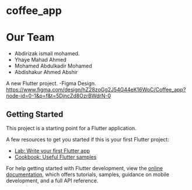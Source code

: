 # coffee_app
# Our Team 
- Abdirizak ismail mohamed.
- Yhaye Mahad Ahmed 
- Mohamed Abdulkadir Mohamed
- Abdishakur Ahmed Abshir

A new Flutter project.
-Figma Design.
 https://www.figma.com/design/hZ28zoGg2J54G44eK16WoC/Coffee_app?node-id=0-1&p=f&t=5DjncZd8OzrBWdrN-0
## Getting Started

This project is a starting point for a Flutter application.

A few resources to get you started if this is your first Flutter project:

- [Lab: Write your first Flutter app](https://docs.flutter.dev/get-started/codelab)
- [Cookbook: Useful Flutter samples](https://docs.flutter.dev/cookbook)


For help getting started with Flutter development, view the
[online documentation](https://docs.flutter.dev/), which offers tutorials,
samples, guidance on mobile development, and a full API reference.
